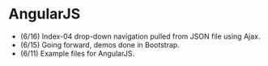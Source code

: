 # AngularJS

<ul>
  <li>(6/16) Index-04 drop-down navigation pulled from JSON file using Ajax.</li>
  <li>(6/15) Going forward, demos done in Bootstrap.</li>
  <li>(6/11) Example files for AngularJS.</li>
</ul>
